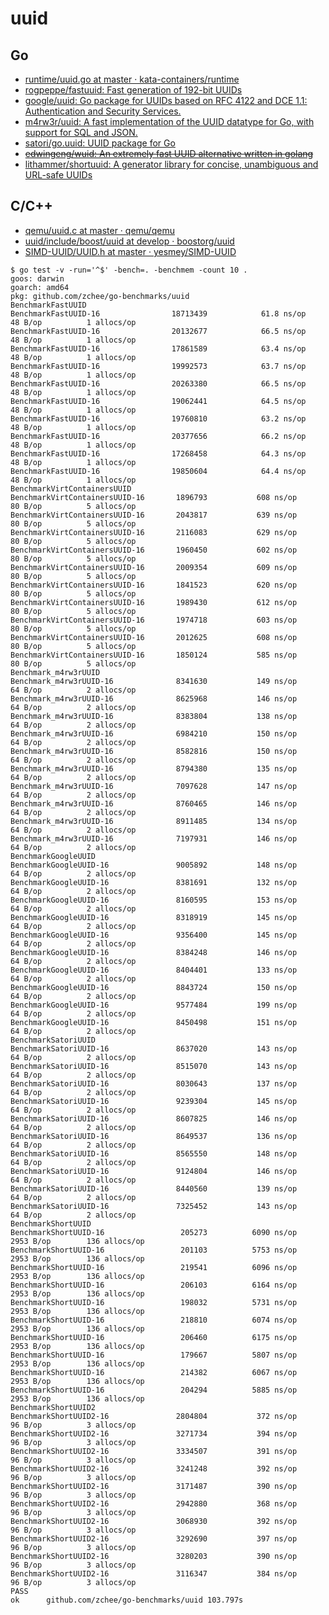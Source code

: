 # uuid

## Go
- [runtime/uuid.go at master · kata-containers/runtime](https://github.com/kata-containers/runtime/blob/master/virtcontainers/pkg/uuid/uuid.go)
- [rogpeppe/fastuuid: Fast generation of 192-bit UUIDs](https://github.com/rogpeppe/fastuuid)
- [google/uuid: Go package for UUIDs based on RFC 4122 and DCE 1.1: Authentication and Security Services.](https://github.com/google/uuid)
- [m4rw3r/uuid: A fast implementation of the UUID datatype for Go, with support for SQL and JSON.](https://github.com/m4rw3r/uuid)
- [satori/go.uuid: UUID package for Go](https://github.com/satori/go.uuid)
- ~~[edwingeng/wuid: An extremely fast UUID alternative written in golang](https://github.com/edwingeng/wuid)~~
- [lithammer/shortuuid: A generator library for concise, unambiguous and URL-safe UUIDs](https://github.com/lithammer/shortuuid)

## C/C++
- [qemu/uuid.c at master · qemu/qemu](https://github.com/qemu/qemu/blob/5acad5bf480321f178866dc28e38eeda5a3f19bb/util/uuid.c#L20-L38)
- [uuid/include/boost/uuid at develop · boostorg/uuid](https://github.com/boostorg/uuid/tree/develop/include/boost/uuid)
- [SIMD-UUID/UUID.h at master · yesmey/SIMD-UUID](https://github.com/yesmey/SIMD-UUID/blob/master/UUID.h)

```console
$ go test -v -run='^$' -bench=. -benchmem -count 10 .
goos: darwin
goarch: amd64
pkg: github.com/zchee/go-benchmarks/uuid
BenchmarkFastUUID
BenchmarkFastUUID-16              	18713439	        61.8 ns/op	      48 B/op	       1 allocs/op
BenchmarkFastUUID-16              	20132677	        66.5 ns/op	      48 B/op	       1 allocs/op
BenchmarkFastUUID-16              	17861589	        63.4 ns/op	      48 B/op	       1 allocs/op
BenchmarkFastUUID-16              	19992573	        63.7 ns/op	      48 B/op	       1 allocs/op
BenchmarkFastUUID-16              	20263380	        66.5 ns/op	      48 B/op	       1 allocs/op
BenchmarkFastUUID-16              	19062441	        64.5 ns/op	      48 B/op	       1 allocs/op
BenchmarkFastUUID-16              	19760810	        63.2 ns/op	      48 B/op	       1 allocs/op
BenchmarkFastUUID-16              	20377656	        66.2 ns/op	      48 B/op	       1 allocs/op
BenchmarkFastUUID-16              	17268458	        64.3 ns/op	      48 B/op	       1 allocs/op
BenchmarkFastUUID-16              	19850604	        64.4 ns/op	      48 B/op	       1 allocs/op
BenchmarkVirtContainersUUID
BenchmarkVirtContainersUUID-16    	 1896793	       608 ns/op	      80 B/op	       5 allocs/op
BenchmarkVirtContainersUUID-16    	 2043817	       639 ns/op	      80 B/op	       5 allocs/op
BenchmarkVirtContainersUUID-16    	 2116083	       629 ns/op	      80 B/op	       5 allocs/op
BenchmarkVirtContainersUUID-16    	 1960450	       602 ns/op	      80 B/op	       5 allocs/op
BenchmarkVirtContainersUUID-16    	 2009354	       609 ns/op	      80 B/op	       5 allocs/op
BenchmarkVirtContainersUUID-16    	 1841523	       620 ns/op	      80 B/op	       5 allocs/op
BenchmarkVirtContainersUUID-16    	 1989430	       612 ns/op	      80 B/op	       5 allocs/op
BenchmarkVirtContainersUUID-16    	 1974718	       603 ns/op	      80 B/op	       5 allocs/op
BenchmarkVirtContainersUUID-16    	 2012625	       608 ns/op	      80 B/op	       5 allocs/op
BenchmarkVirtContainersUUID-16    	 1850124	       585 ns/op	      80 B/op	       5 allocs/op
Benchmark_m4rw3rUUID
Benchmark_m4rw3rUUID-16           	 8341630	       149 ns/op	      64 B/op	       2 allocs/op
Benchmark_m4rw3rUUID-16           	 8625968	       146 ns/op	      64 B/op	       2 allocs/op
Benchmark_m4rw3rUUID-16           	 8383804	       138 ns/op	      64 B/op	       2 allocs/op
Benchmark_m4rw3rUUID-16           	 6984210	       150 ns/op	      64 B/op	       2 allocs/op
Benchmark_m4rw3rUUID-16           	 8582816	       150 ns/op	      64 B/op	       2 allocs/op
Benchmark_m4rw3rUUID-16           	 8794380	       135 ns/op	      64 B/op	       2 allocs/op
Benchmark_m4rw3rUUID-16           	 7097628	       147 ns/op	      64 B/op	       2 allocs/op
Benchmark_m4rw3rUUID-16           	 8760465	       146 ns/op	      64 B/op	       2 allocs/op
Benchmark_m4rw3rUUID-16           	 8911485	       134 ns/op	      64 B/op	       2 allocs/op
Benchmark_m4rw3rUUID-16           	 7197931	       146 ns/op	      64 B/op	       2 allocs/op
BenchmarkGoogleUUID
BenchmarkGoogleUUID-16            	 9005892	       148 ns/op	      64 B/op	       2 allocs/op
BenchmarkGoogleUUID-16            	 8381691	       132 ns/op	      64 B/op	       2 allocs/op
BenchmarkGoogleUUID-16            	 8160595	       153 ns/op	      64 B/op	       2 allocs/op
BenchmarkGoogleUUID-16            	 8318919	       145 ns/op	      64 B/op	       2 allocs/op
BenchmarkGoogleUUID-16            	 9356400	       145 ns/op	      64 B/op	       2 allocs/op
BenchmarkGoogleUUID-16            	 8384248	       146 ns/op	      64 B/op	       2 allocs/op
BenchmarkGoogleUUID-16            	 8404401	       133 ns/op	      64 B/op	       2 allocs/op
BenchmarkGoogleUUID-16            	 8843724	       150 ns/op	      64 B/op	       2 allocs/op
BenchmarkGoogleUUID-16            	 9577484	       199 ns/op	      64 B/op	       2 allocs/op
BenchmarkGoogleUUID-16            	 8450498	       151 ns/op	      64 B/op	       2 allocs/op
BenchmarkSatoriUUID
BenchmarkSatoriUUID-16            	 8637020	       143 ns/op	      64 B/op	       2 allocs/op
BenchmarkSatoriUUID-16            	 8515070	       143 ns/op	      64 B/op	       2 allocs/op
BenchmarkSatoriUUID-16            	 8030643	       137 ns/op	      64 B/op	       2 allocs/op
BenchmarkSatoriUUID-16            	 9239304	       145 ns/op	      64 B/op	       2 allocs/op
BenchmarkSatoriUUID-16            	 8607825	       146 ns/op	      64 B/op	       2 allocs/op
BenchmarkSatoriUUID-16            	 8649537	       136 ns/op	      64 B/op	       2 allocs/op
BenchmarkSatoriUUID-16            	 8565550	       148 ns/op	      64 B/op	       2 allocs/op
BenchmarkSatoriUUID-16            	 9124804	       146 ns/op	      64 B/op	       2 allocs/op
BenchmarkSatoriUUID-16            	 8440560	       139 ns/op	      64 B/op	       2 allocs/op
BenchmarkSatoriUUID-16            	 7325452	       143 ns/op	      64 B/op	       2 allocs/op
BenchmarkShortUUID
BenchmarkShortUUID-16             	  205273	      6090 ns/op	    2953 B/op	     136 allocs/op
BenchmarkShortUUID-16             	  201103	      5753 ns/op	    2953 B/op	     136 allocs/op
BenchmarkShortUUID-16             	  219541	      6096 ns/op	    2953 B/op	     136 allocs/op
BenchmarkShortUUID-16             	  206103	      6164 ns/op	    2953 B/op	     136 allocs/op
BenchmarkShortUUID-16             	  198032	      5731 ns/op	    2953 B/op	     136 allocs/op
BenchmarkShortUUID-16             	  218810	      6074 ns/op	    2953 B/op	     136 allocs/op
BenchmarkShortUUID-16             	  206460	      6175 ns/op	    2953 B/op	     136 allocs/op
BenchmarkShortUUID-16             	  179667	      5807 ns/op	    2953 B/op	     136 allocs/op
BenchmarkShortUUID-16             	  214382	      6067 ns/op	    2953 B/op	     136 allocs/op
BenchmarkShortUUID-16             	  204294	      5885 ns/op	    2953 B/op	     136 allocs/op
BenchmarkShortUUID2
BenchmarkShortUUID2-16            	 2804804	       372 ns/op	      96 B/op	       3 allocs/op
BenchmarkShortUUID2-16            	 3271734	       394 ns/op	      96 B/op	       3 allocs/op
BenchmarkShortUUID2-16            	 3334507	       391 ns/op	      96 B/op	       3 allocs/op
BenchmarkShortUUID2-16            	 3241248	       392 ns/op	      96 B/op	       3 allocs/op
BenchmarkShortUUID2-16            	 3171487	       390 ns/op	      96 B/op	       3 allocs/op
BenchmarkShortUUID2-16            	 2942880	       368 ns/op	      96 B/op	       3 allocs/op
BenchmarkShortUUID2-16            	 3068930	       392 ns/op	      96 B/op	       3 allocs/op
BenchmarkShortUUID2-16            	 3292690	       397 ns/op	      96 B/op	       3 allocs/op
BenchmarkShortUUID2-16            	 3280203	       390 ns/op	      96 B/op	       3 allocs/op
BenchmarkShortUUID2-16            	 3116347	       384 ns/op	      96 B/op	       3 allocs/op
PASS
ok  	github.com/zchee/go-benchmarks/uuid	103.797s
```
